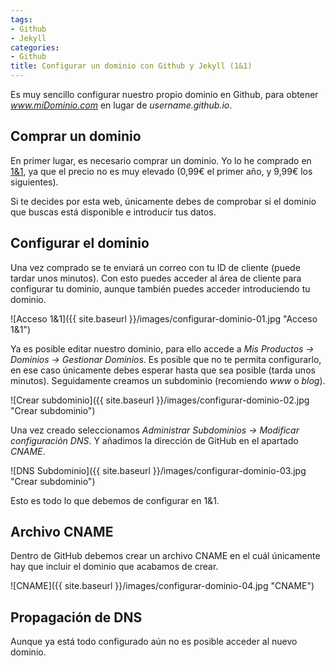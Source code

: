 ```yaml
---
tags:
- Github
- Jekyll
categories:
- Github
title: Configurar un dominio con Github y Jekyll (1&1)
---
```


Es muy sencillo configurar nuestro propio dominio en Github, para obtener *www.miDominio.com* en lugar de *username.github.io*.

## Comprar un dominio

En primer lugar, es necesario comprar un dominio. Yo lo he comprado en [1&1](https://www.1and1.es/ "www.1and1.es"), ya que el precio no es muy elevado (0,99€ el primer año, y 9,99€ los siguientes).

Si te decides por esta web, únicamente debes de comprobar si el dominio que buscas está disponible e introducir tus datos.

## Configurar el dominio

Una vez comprado se te enviará un correo con tu ID de cliente (puede tardar unos minutos). Con esto puedes acceder al área de cliente para configurar tu dominio, aunque también puedes acceder introduciendo tu dominio.

![Acceso 1&1]({{ site.baseurl }}/images/configurar-dominio-01.jpg "Acceso 1&1")

Ya es posible editar nuestro dominio, para ello accede a *Mis Productos -> Dominios -> Gestionar Dominios*. Es posible que no te permita configurarlo, en ese caso únicamente debes esperar hasta que sea posible (tarda unos minutos). Seguidamente creamos un subdominio (recomiendo *www* o *blog*).

![Crear subdominio]({{ site.baseurl }}/images/configurar-dominio-02.jpg "Crear subdominio")

Una vez creado seleccionamos *Administrar Subdominios -> Modificar configuración DNS*. Y añadimos la dirección de GitHub en el apartado *CNAME*.

![DNS Subdominio]({{ site.baseurl }}/images/configurar-dominio-03.jpg "Crear subdominio")

Esto es todo lo que debemos de configurar en 1&1.

## Archivo CNAME

Dentro de GitHub debemos crear un archivo CNAME en el cuál únicamente hay que incluir el dominio que acabamos de crear.

![CNAME]({{ site.baseurl }}/images/configurar-dominio-04.jpg "CNAME")

## Propagación de DNS

Aunque ya está todo configurado aún no es posible acceder al nuevo dominio.



